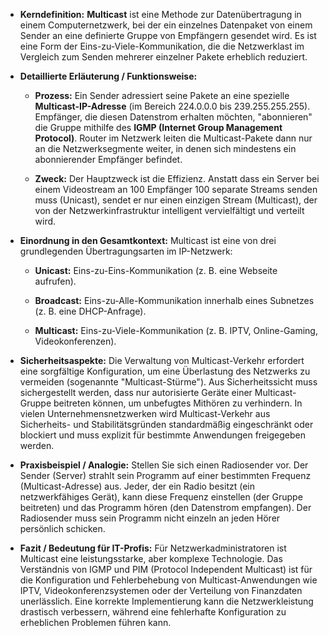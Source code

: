 - **Kerndefinition:** **Multicast** ist eine Methode zur Datenübertragung in einem Computernetzwerk, bei der ein einzelnes Datenpaket von einem Sender an eine definierte Gruppe von Empfängern gesendet wird. Es ist eine Form der Eins-zu-Viele-Kommunikation, die die Netzwerklast im Vergleich zum Senden mehrerer einzelner Pakete erheblich reduziert.
    
- **Detaillierte Erläuterung / Funktionsweise:**
    
    - **Prozess:** Ein Sender adressiert seine Pakete an eine spezielle **Multicast-IP-Adresse** (im Bereich 224.0.0.0 bis 239.255.255.255). Empfänger, die diesen Datenstrom erhalten möchten, "abonnieren" die Gruppe mithilfe des **IGMP (Internet Group Management Protocol)**. Router im Netzwerk leiten die Multicast-Pakete dann nur an die Netzwerksegmente weiter, in denen sich mindestens ein abonnierender Empfänger befindet.
        
    - **Zweck:** Der Hauptzweck ist die Effizienz. Anstatt dass ein Server bei einem Videostream an 100 Empfänger 100 separate Streams senden muss (Unicast), sendet er nur einen einzigen Stream (Multicast), der von der Netzwerkinfrastruktur intelligent vervielfältigt und verteilt wird.
        
- **Einordnung in den Gesamtkontext:** Multicast ist eine von drei grundlegenden Übertragungsarten im IP-Netzwerk:
    
    - **Unicast:** Eins-zu-Eins-Kommunikation (z. B. eine Webseite aufrufen).
        
    - **Broadcast:** Eins-zu-Alle-Kommunikation innerhalb eines Subnetzes (z. B. eine DHCP-Anfrage).
        
    - **Multicast:** Eins-zu-Viele-Kommunikation (z. B. IPTV, Online-Gaming, Videokonferenzen).
        
- **Sicherheitsaspekte:** Die Verwaltung von Multicast-Verkehr erfordert eine sorgfältige Konfiguration, um eine Überlastung des Netzwerks zu vermeiden (sogenannte "Multicast-Stürme"). Aus Sicherheitssicht muss sichergestellt werden, dass nur autorisierte Geräte einer Multicast-Gruppe beitreten können, um unbefugtes Mithören zu verhindern. In vielen Unternehmensnetzwerken wird Multicast-Verkehr aus Sicherheits- und Stabilitätsgründen standardmäßig eingeschränkt oder blockiert und muss explizit für bestimmte Anwendungen freigegeben werden.
    
- **Praxisbeispiel / Analogie:** Stellen Sie sich einen Radiosender vor. Der Sender (Server) strahlt sein Programm auf einer bestimmten Frequenz (Multicast-Adresse) aus. Jeder, der ein Radio besitzt (ein netzwerkfähiges Gerät), kann diese Frequenz einstellen (der Gruppe beitreten) und das Programm hören (den Datenstrom empfangen). Der Radiosender muss sein Programm nicht einzeln an jeden Hörer persönlich schicken.
    
- **Fazit / Bedeutung für IT-Profis:** Für Netzwerkadministratoren ist Multicast eine leistungsstarke, aber komplexe Technologie. Das Verständnis von IGMP und PIM (Protocol Independent Multicast) ist für die Konfiguration und Fehlerbehebung von Multicast-Anwendungen wie IPTV, Videokonferenzsystemen oder der Verteilung von Finanzdaten unerlässlich. Eine korrekte Implementierung kann die Netzwerkleistung drastisch verbessern, während eine fehlerhafte Konfiguration zu erheblichen Problemen führen kann.